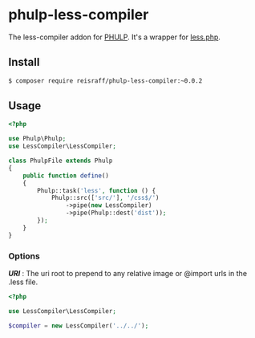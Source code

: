 # phulp-less-compiler

The less-compiler addon for [PHULP](https://github.com/reisraff/phulp). It's a wrapper for [less.php](https://github.com/oyejorge/less.php).

## Install

```bash
$ composer require reisraff/phulp-less-compiler:~0.0.2
```

## Usage

```php
<?php

use Phulp\Phulp;
use LessCompiler\LessCompiler;

class PhulpFile extends Phulp
{
    public function define()
    {
        Phulp::task('less', function () {
            Phulp::src(['src/'], '/css$/')
                ->pipe(new LessCompiler)
                ->pipe(Phulp::dest('dist'));
        });
    }
}

```

### Options

***URI*** : The uri root to prepend to any relative image or @import urls in the .less file.

```php
<?php

use LessCompiler\LessCompiler;

$compiler = new LessCompiler('../../');

```
